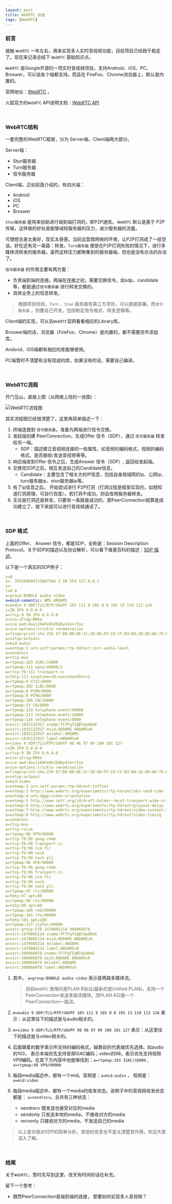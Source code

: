 ```yaml
---
layout: post
title: WebRTC 总结
tags: [WebRTC]
---
```


### 前言

接触 `WebRTC` 一年左右，用来实现多人实时音视频功能，目前项目已经趋于稳定了。现在来记录总结下 `WebRTC` 基础知识点。

`WebRTC` 是Google开源的一项实时音视频项目，支持Android、iOS、PC、Broswer，可以说各个端都支持。而且在 FireFox、Chrome浏览器上，默认是内置的。

官网地址：[WebRTC](https://webrtc.org/) 。

火狐官方的`WebRTC` API说明文档：[WebRTC API](https://developer.mozilla.org/en-US/docs/Web/API/WebRTC_API)

<br/>



### WebRTC结构

一套完整的WebRTC框架，分为 Server端、Client端两大部分。

Server端：

- Stun服务器
- Turn服务器
- 信令服务器

Client端，正如前面介绍的，有四大端：

- Android
- iOS
- PC
- Broswer

`Stun服务器` 是用来协助进行端到端打洞的，即P2P通信。 `WebRTC` 默认是基于 P2P 传输，这样做的好处是能够减轻服务器的压力，减少服务器的流量。

可理想总是太美好，现实太骨感。当前运营商网络的环境，让P2P打洞成了一纸空谈。好在还有另一条路：转发。`Turn服务器` 便是在P2P打洞失败的情况下，进行多媒体流转发的服务器。虽然这样压力都聚集到的服务器端，但也是没有办法的办法了。

`信令服务器` 的作用主要有两方面：

- 负责端到端的连接。两端在连接之初，需要交换信令，如sdp、candidate等，都是通过`信令服务器` 进行转发交换的。
- 具体业务上的信息转发。

> 根据项目经验，`Turn` 、`Stun` 服务器有第三方项目，可以直接部署。而`信令服务器` ，则要自己开发，包括制定信令格式、转发逻辑等。

Client端的实现，可以去`WebRTC`官网看看相应的Library库。

Broswer端的话，浏览器（FireFox、Chrome）是内置的，都不需要另外添加库。

Andorid、iOS端都有相应的库能够使用。

PC端暂时不清楚有没有现成的库，如果没有的话，需要自己编译。

<br/>



### WebRTC流程

开门见山，直接上图（从网络上找的一张图）：

![WebRTC流程图]({{site.baseurl}}/assets/img/pexels/20170427174239969.png)

其实流程图已经很清楚了，这里再简单描述一下：

1. 终端连接到 `信令服务器`，准备为两端进行信令交换。
2. 发起端创建 PeerConnection，生成Offer 信令（SDP），通过 `信令服务器` 转发给另一端。
   - SDP：描述建立音视频连接的一些属性，如音频的编码格式、视频的编码格式、是否接收/发送音视频等等。
3. 响应端收到Offer 信令之后，生成Answer 信令（SDP）, 返回给发起端。
4. 交换完SDP之后，相互发送自己的Candidate信息。
   - Candidate：主要包含了相关方的IP信息，包括自身局域网的ip、公网ip、turn服务器ip、stun服务器ip等。
5. 有了ip信息之后， 开始尝试进行 P2P打洞（打洞过程是框架实现的，如想知道打洞原理，可自行百度）。若打洞不成功，则会改用服务器转发。
6. 无论是打洞还是转发，只要有一条路是成功的，那PeerConnection就算是成功建立了。接下来就可以进行音视频通话了。

<br/>



### SDP 格式

上面的Offer、 Answer 信令，都是SDP，全称是：Session Description Protocol。关于SDP的描述以及协议解析，可以看下维基百科的描述：[SDP 描述](https://en.wikipedia.org/wiki/Session_Description_Protocol)。

以下是一个真实的SDP例子：

```yaml
v=0
o=- 782260694725067566 2 IN IP4 127.0.0.1
s=-
t=0 0
a=group:BUNDLE audio video
a=msid-semantic: WMS ARDAMS
m=audio 9 UDP/TLS/RTP/SAVPF 103 111 9 102 0 8 105 13 110 113 126
c=IN IP4 0.0.0.0
a=rtcp:9 IN IP4 0.0.0.0
a=ice-ufrag:RW5e
a=ice-pwd:4axiI6AFe0kZEQKy41e+/5je
a=ice-options:trickle renomination
a=fingerprint:sha-256 67:B8:B0:0E:1C:30:88:FF:CD:CF:B3:B4:28:89:8A:7D:BC:D7:01:A6:C8:4D:03:A8:B9:D7:BA:5B:76:38:EE:7A
a=setup:actpass
a=mid:audio
a=extmap:1 urn:ietf:params:rtp-hdrext:ssrc-audio-level
a=sendrecv
a=rtcp-mux
a=rtpmap:103 ISAC/16000
a=rtpmap:111 opus/48000/2
a=rtcp-fb:111 transport-cc
a=fmtp:111 minptime=10;useinbandfec=1
a=rtpmap:9 G722/8000
a=rtpmap:102 ILBC/8000
a=rtpmap:0 PCMU/8000
a=rtpmap:8 PCMA/8000
a=rtpmap:105 CN/16000
a=rtpmap:13 CN/8000
a=rtpmap:110 telephone-event/48000
a=rtpmap:113 telephone-event/16000
a=rtpmap:126 telephone-event/8000
a=ssrc:1835132917 cname:TF7FgfIqBl6pQ0eE
a=ssrc:1835132917 msid:ARDAMS ARDAMSa0
a=ssrc:1835132917 mslabel:ARDAMS
a=ssrc:1835132917 label:ARDAMSa0
m=video 9 UDP/TLS/RTP/SAVPF 98 96 97 99 100 101 127
c=IN IP4 0.0.0.0
a=rtcp:9 IN IP4 0.0.0.0
a=ice-ufrag:RW5e
a=ice-pwd:4axiI6AFe0kZEQKy41e+/5je
a=ice-options:trickle renomination
a=fingerprint:sha-256 67:B8:B0:0E:1C:30:88:FF:CD:CF:B3:B4:28:89:8A:7D:BC:D7:01:A6:C8:4D:03:A8:B9:D7:BA:5B:76:38:EE:7A
a=setup:actpass
a=mid:video
a=extmap:2 urn:ietf:params:rtp-hdrext:toffset
a=extmap:3 http://www.webrtc.org/experiments/rtp-hdrext/abs-send-time
a=extmap:4 urn:3gpp:video-orientation
a=extmap:5 http://www.ietf.org/id/draft-holmer-rmcat-transport-wide-cc-extensions-01
a=extmap:6 http://www.webrtc.org/experiments/rtp-hdrext/playout-delay
a=extmap:7 http://www.webrtc.org/experiments/rtp-hdrext/video-content-type
a=extmap:8 http://www.webrtc.org/experiments/rtp-hdrext/video-timing
a=sendrecv
a=rtcp-mux
a=rtcp-rsize
a=rtpmap:98 VP9/90000
a=rtcp-fb:98 goog-remb
a=rtcp-fb:98 transport-cc
a=rtcp-fb:98 ccm fir
a=rtcp-fb:98 nack
a=rtcp-fb:98 nack pli
a=rtpmap:96 VP8/90000
a=rtcp-fb:96 goog-remb
a=rtcp-fb:96 transport-cc
a=rtcp-fb:96 ccm fir
a=rtcp-fb:96 nack
a=rtcp-fb:96 nack pli
a=rtpmap:97 rtx/90000
a=fmtp:97 apt=96
a=rtpmap:99 rtx/90000
a=fmtp:99 apt=98
a=rtpmap:100 red/90000
a=rtpmap:101 rtx/90000
a=fmtp:101 apt=100
a=rtpmap:127 ulpfec/90000
a=ssrc-group:FID 1479805214 300866078
a=ssrc:1479805214 cname:TF7FgfIqBl6pQ0eE
a=ssrc:1479805214 msid:ARDAMS ARDAMSv0
a=ssrc:1479805214 mslabel:ARDAMS
a=ssrc:1479805214 label:ARDAMSv0
a=ssrc:300866078 cname:TF7FgfIqBl6pQ0eE
a=ssrc:300866078 msid:ARDAMS ARDAMSv0
a=ssrc:300866078 mslabel:ARDAMS
a=ssrc:300866078 label:ARDAMSv0
```

1. 其中， `a=group:BUNDLE audio video` 表示是两路多媒体流。

   > 目前`WebRTC` 使用的是PLAN B协议(最新的是Unified PLAN)，支持一个PeerConnection发送多路流媒体。而PLAN A只能一个PeerConnection一路流。

2. `m=audio 9 UDP/TLS/RTP/SAVPF 103 111 9 102 0 8 105 13 110 113 126` 表示：从这里往下的描述是与audio相关的。
3. `m=video 9 UDP/TLS/RTP/SAVPF 98 96 97 99 100 101 127` 表示：从这里往下的描述是与video相关的。
4. 后面跟着的数字表示所支持的编码格式，越靠前的代表越优先选择。如audio的103， 表示本端优先支持音频ISAC编码；video的98，表示优先支持视频VP9编码。在其下方内容中也能够找到：`a=rtpmap:103 ISAC/16000` , `a=rtpmap:98 VP9/90000`
5. 每段media描述中，都有一个mid。音频是：`a=mid:audio` ， 视频是： `a=mid:video`
6. 每段media描述中，都有一个media的收发状态。该例子中的音视频收发状态都是： `a=sendrecv`。总共有三种状态：
   - sendrecv  既发送也接受对应的media
   - sendonly  只发送本地的media，不接收对方的media
   - recvonly  只接收对方的media，不发送自己的media

> 以上是对我对SDP的简单分析，其他的信息也不是太清楚其作用，欢迎大家深入了解。

<br/>



### 结尾

关于`WebRTC`，暂时先写到这里，改天有时间的话在补充。

留下一个思考：

- 既然PeerConnection是端到端的连接， 那要如何实现多人音视频？





